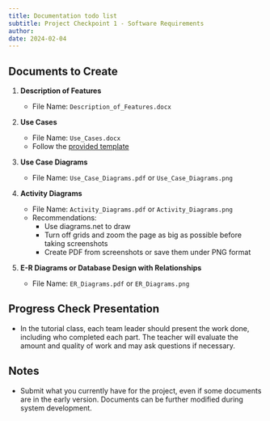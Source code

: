 ```yaml
---
title: Documentation todo list
subtitle: Project Checkpoint 1 - Software Requirements
author: 
date: 2024-02-04
---
```


## Documents to Create

1. **Description of Features**
    - File Name: `Description_of_Features.docx`

2. **Use Cases**
    - File Name: `Use_Cases.docx`
    - Follow
      the [provided template](https://lms.fit.hanu.vn/pluginfile.php/21986/mod_assign/intro/Use%20Case%20Template.docx)

3. **Use Case Diagrams**
    - File Name: `Use_Case_Diagrams.pdf` or `Use_Case_Diagrams.png`

4. **Activity Diagrams**
    - File Name: `Activity_Diagrams.pdf` or `Activity_Diagrams.png`
    - Recommendations:
        - Use diagrams.net to draw
        - Turn off grids and zoom the page as big as possible before taking screenshots
        - Create PDF from screenshots or save them under PNG format

5. **E-R Diagrams or Database Design with Relationships**
    - File Name: `ER_Diagrams.pdf` or `ER_Diagrams.png`

## Progress Check Presentation

- In the tutorial class, each team leader should present the work done, including who completed each part. The teacher
  will evaluate the amount and quality of work and may ask questions if necessary.

## Notes

- Submit what you currently have for the project, even if some documents are in the early version. Documents can be
  further modified during system development.
